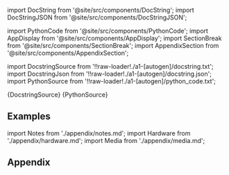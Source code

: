 
[//]: # (Custom component imports)

import DocString from '@site/src/components/DocString';
import DocStringJSON from '@site/src/components/DocStringJSON';

import PythonCode from '@site/src/components/PythonCode';
import AppDisplay from '@site/src/components/AppDisplay';
import SectionBreak from '@site/src/components/SectionBreak';
import AppendixSection from '@site/src/components/AppendixSection';

[//]: # (Docstring)

import DocstringSource from '!!raw-loader!./a1-[autogen]/docstring.txt';
import DocstringJson from '!!raw-loader!./a1-[autogen]/docstring.json';
import PythonSource from '!!raw-loader!./a1-[autogen]/python_code.txt';

<DocString>{DocstringSource}</DocString>
<DocStringJSON data={DocstringJson} />
<PythonCode GLink='TRANSFORMERS/VECTOR_MANIPULATION/VECTOR_INSERT/VECTOR_INSERT.py'>{PythonSource}</PythonCode>

<SectionBreak />

    

[//]: # (Examples)

## Examples

<AppDisplay 
  GLink='TRANSFORMERS/VECTOR_MANIPULATION/VECTOR_INSERT'
  nodeLabel='VECTOR_INSERT'>
</AppDisplay>

<SectionBreak />

    

[//]: # (Appendix)

import Notes from './appendix/notes.md';
import Hardware from './appendix/hardware.md';
import Media from './appendix/media.md';

## Appendix

<AppendixSection index={0} folderPath='nodes/TRANSFORMERS/VECTOR_MANIPULATION/VECTOR_INSERT/appendix/'><Notes /></AppendixSection>
<AppendixSection index={1} folderPath='nodes/TRANSFORMERS/VECTOR_MANIPULATION/VECTOR_INSERT/appendix/'><Hardware /></AppendixSection>
<AppendixSection index={2} folderPath='nodes/TRANSFORMERS/VECTOR_MANIPULATION/VECTOR_INSERT/appendix/'><Media /></AppendixSection>



